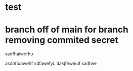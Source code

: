 # test

# branch off of main for branch removing commited secret
sadfhaiwefhu

asdhfiuawehf
sdfawefyi. 
dakjfhweiuf
sadfwe
